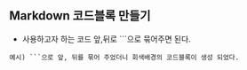 ## Markdown 코드블록 만들기
* 사용하고자 하는 코드 앞,뒤로 ```으로 묶어주면 된다.
```
예시) ```으로 앞, 뒤를 묶어 주었더니 회색배경의 코드블록이 생성 되었다.
```
